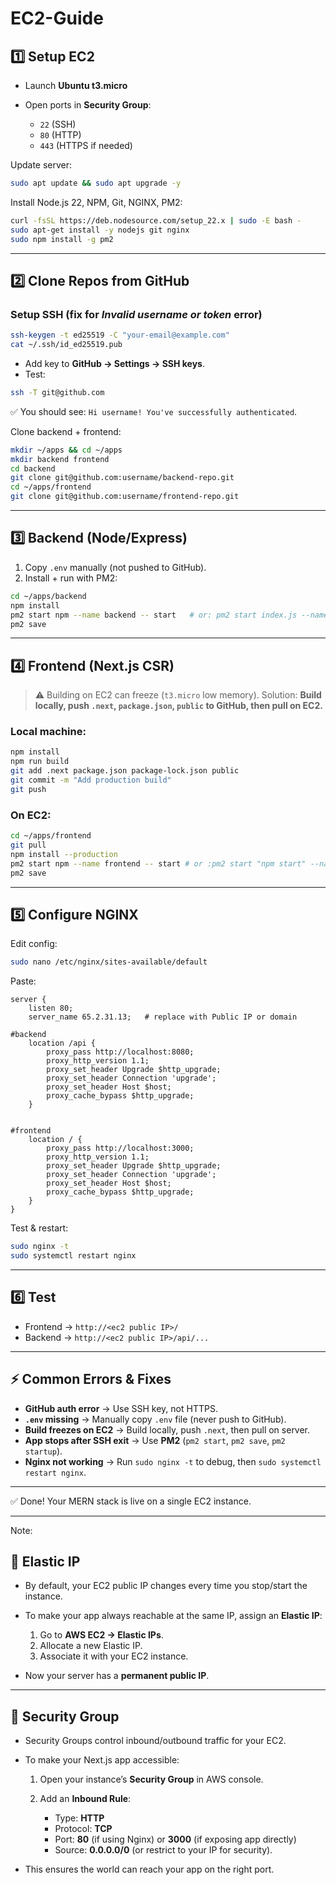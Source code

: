 # EC2-Guide



## 1️⃣ Setup EC2

* Launch **Ubuntu t3.micro**
* Open ports in **Security Group**:

  * `22` (SSH)
  * `80` (HTTP)
  * `443` (HTTPS if needed)

Update server:

```bash
sudo apt update && sudo apt upgrade -y
```

Install Node.js 22, NPM, Git, NGINX, PM2:

```bash
curl -fsSL https://deb.nodesource.com/setup_22.x | sudo -E bash -
sudo apt-get install -y nodejs git nginx
sudo npm install -g pm2
```

---

## 2️⃣ Clone Repos from GitHub

### Setup SSH (fix for *Invalid username or token* error)

```bash
ssh-keygen -t ed25519 -C "your-email@example.com"
cat ~/.ssh/id_ed25519.pub
```

* Add key to **GitHub → Settings → SSH keys**.
* Test:

```bash
ssh -T git@github.com
```

✅ You should see: `Hi username! You've successfully authenticated`.

Clone backend + frontend:

```bash
mkdir ~/apps && cd ~/apps
mkdir backend frontend
cd backend
git clone git@github.com:username/backend-repo.git
cd ~/apps/frontend
git clone git@github.com:username/frontend-repo.git
```

---

## 3️⃣ Backend (Node/Express)

1. Copy `.env` manually (not pushed to GitHub).
2. Install + run with PM2:

```bash
cd ~/apps/backend
npm install
pm2 start npm --name backend -- start   # or: pm2 start index.js --name backend
pm2 save
```

---

## 4️⃣ Frontend (Next.js CSR)

> ⚠️ Building on EC2 can freeze (`t3.micro` low memory).
> Solution: **Build locally, push `.next`, `package.json`, `public` to GitHub, then pull on EC2.**

### Local machine:

```bash
npm install
npm run build
git add .next package.json package-lock.json public
git commit -m "Add production build"
git push
```

### On EC2:

```bash
cd ~/apps/frontend
git pull
npm install --production
pm2 start npm --name frontend -- start # or :pm2 start "npm start" --name forgeApi (before this remove output: 'export' from next.config.js this file)
pm2 save
```

---

## 5️⃣ Configure NGINX

Edit config:

```bash
sudo nano /etc/nginx/sites-available/default
```

Paste:

```nginx
server {
    listen 80;
    server_name 65.2.31.13;   # replace with Public IP or domain
    
#backend
    location /api {
        proxy_pass http://localhost:8080;
        proxy_http_version 1.1;
        proxy_set_header Upgrade $http_upgrade;
        proxy_set_header Connection 'upgrade';
        proxy_set_header Host $host;
        proxy_cache_bypass $http_upgrade;
    }


#frontend
    location / {
        proxy_pass http://localhost:3000;
        proxy_http_version 1.1;
        proxy_set_header Upgrade $http_upgrade;
        proxy_set_header Connection 'upgrade';
        proxy_set_header Host $host;
        proxy_cache_bypass $http_upgrade;
    }
}
```

Test & restart:

```bash
sudo nginx -t
sudo systemctl restart nginx
```

---

## 6️⃣ Test

* Frontend → `http://<ec2 public IP>/`
* Backend → `http://<ec2 public IP>/api/...`

---

## ⚡ Common Errors & Fixes

* **GitHub auth error** → Use SSH key, not HTTPS.
* **`.env` missing** → Manually copy `.env` file (never push to GitHub).
* **Build freezes on EC2** → Build locally, push `.next`, then pull on server.
* **App stops after SSH exit** → Use **PM2** (`pm2 start`, `pm2 save`, `pm2 startup`).
* **Nginx not working** → Run `sudo nginx -t` to debug, then `sudo systemctl restart nginx`.

---

✅ Done! Your MERN stack is live on a single EC2 instance.

---


Note:

## 📌 Elastic IP

* By default, your EC2 public IP changes every time you stop/start the instance.
* To make your app always reachable at the same IP, assign an **Elastic IP**:

  1. Go to **AWS EC2 → Elastic IPs**.
  2. Allocate a new Elastic IP.
  3. Associate it with your EC2 instance.
* Now your server has a **permanent public IP**.

---

## 📌 Security Group

* Security Groups control inbound/outbound traffic for your EC2.
* To make your Next.js app accessible:

  1. Open your instance’s **Security Group** in AWS console.
  2. Add an **Inbound Rule**:

     * Type: **HTTP**
     * Protocol: **TCP**
     * Port: **80** (if using Nginx) or **3000** (if exposing app directly)
     * Source: **0.0.0.0/0** (or restrict to your IP for security).
* This ensures the world can reach your app on the right port.

